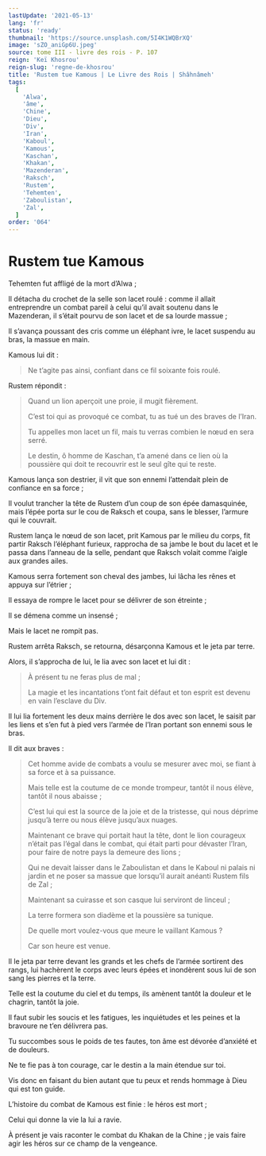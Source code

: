 ```yaml
---
lastUpdate: '2021-05-13'
lang: 'fr'
status: 'ready'
thumbnail: 'https://source.unsplash.com/5I4K1WQBrXQ'
image: 'sZO_aniGp6U.jpeg'
source: tome III - livre des rois - P. 107
reign: 'Keï Khosrou'
reign-slug: 'regne-de-khosrou'
title: 'Rustem tue Kamous | Le Livre des Rois | Shâhnâmeh'
tags:
  [
    'Alwa',
    'âme',
    'Chine',
    'Dieu',
    'Div',
    'Iran',
    'Kaboul',
    'Kamous',
    'Kaschan',
    'Khakan',
    'Mazenderan',
    'Raksch',
    'Rustem',
    'Tehemten',
    'Zaboulistan',
    'Zal',
  ]
order: '064'
---
```


<!-- LTeX: language=fr -->

# Rustem tue Kamous

Tehemten fut affligé de la mort d’Alwa ;

Il détacha du crochet de la selle son lacet roulé : comme il allait entreprendre un combat pareil à celui qu’il avait soutenu dans le Mazenderan, il s’était pourvu de son lacet et de sa lourde massue ;

Il s’avança poussant des cris comme un éléphant ivre, le lacet suspendu au bras, la massue en main.

Kamous lui dit :

> Ne t’agite pas ainsi, confiant dans ce fil soixante fois roulé.

Rustem répondit :

> Quand un lion aperçoit une proie, il mugit fièrement.
>
> C’est toi qui as provoqué ce combat, tu as tué un des braves de l’Iran.
>
> Tu appelles mon lacet un fil, mais tu verras combien le nœud en sera serré.
>
> Le destin, ô homme de Kaschan, t’a amené dans ce lien où la poussière qui doit te recouvrir est le seul gîte qui te reste.

Kamous lança son destrier, il vit que son ennemi l’attendait plein de confiance en sa force ;

Il voulut trancher la tête de Rustem d’un coup de son épée damasquinée, mais l’épée porta sur le cou de Raksch et coupa, sans le blesser, l’armure qui le couvrait.

Rustem lança le nœud de son lacet, prit Kamous par le milieu du corps, fit partir Raksch l’éléphant furieux, rapprocha de sa jambe le bout du lacet et le passa dans l’anneau de la selle, pendant que Raksch volait comme l’aigle aux grandes ailes.

Kamous serra fortement son cheval des jambes, lui lâcha les rênes et appuya sur l’étrier ;

Il essaya de rompre le lacet pour se délivrer de son étreinte ;

Il se démena comme un insensé ;

Mais le lacet ne rompit pas.

Rustem arrêta Raksch, se retourna, désarçonna Kamous et le jeta par terre.

Alors, il s’approcha de lui, le lia avec son lacet et lui dit :

> À présent tu ne feras plus de mal ;
>
> La magie et les incantations t’ont fait défaut et ton esprit est devenu en vain l’esclave du Div.

Il lui lia fortement les deux mains derrière le dos avec son lacet, le saisit par les liens et s’en fut à pied vers l’armée de l’Iran portant son ennemi sous le bras.

Il dit aux braves :

> Cet homme avide de combats a voulu se mesurer avec moi, se fiant à sa force et à sa puissance.
>
> Mais telle est la coutume de ce monde trompeur, tantôt il nous élève, tantôt il nous abaisse ;
>
> C’est lui qui est la source de la joie et de la tristesse, qui nous déprime jusqu’à terre ou nous élève jusqu’aux nuages.
>
> Maintenant ce brave qui portait haut la tête, dont le lion courageux n’était pas l’égal dans le combat, qui était parti pour dévaster l’Iran, pour faire de notre pays la demeure des lions ;
>
> Qui ne devait laisser dans le Zaboulistan et dans le Kaboul ni palais ni jardin et ne poser sa massue que lorsqu’il aurait anéanti Rustem fils de Zal ;
>
> Maintenant sa cuirasse et son casque lui serviront de linceul ;
>
> La terre formera son diadème et la poussière sa tunique.
>
> De quelle mort voulez-vous que meure le vaillant Kamous ?
>
> Car son heure est venue.

Il le jeta par terre devant les grands et les chefs de l’armée sortirent des rangs, lui hachèrent le corps avec leurs épées et inondèrent sous lui de son sang les pierres et la terre.

Telle est la coutume du ciel et du temps, ils amènent tantôt la douleur et le chagrin, tantôt la joie.

Il faut subir les soucis et les fatigues, les inquiétudes et les peines et la bravoure ne t’en délivrera pas.

Tu succombes sous le poids de tes fautes, ton âme est dévorée d’anxiété et de douleurs.

Ne te fie pas à ton courage, car le destin a la main étendue sur toi.

Vis donc en faisant du bien autant que tu peux et rends hommage à Dieu qui est ton guide.

L’histoire du combat de Kamous est finie : le héros est mort ;

Celui qui donne la vie la lui a ravie.

À présent je vais raconter le combat du Khakan de la Chine ; je vais faire agir les héros sur ce champ de la vengeance.
